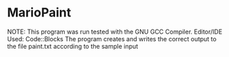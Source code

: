 # MarioPaint
NOTE: This program was run tested with the GNU GCC Compiler.  Editor/IDE Used: Code::Blocks  The program creates and writes the correct output to the file paint.txt according to the sample input
